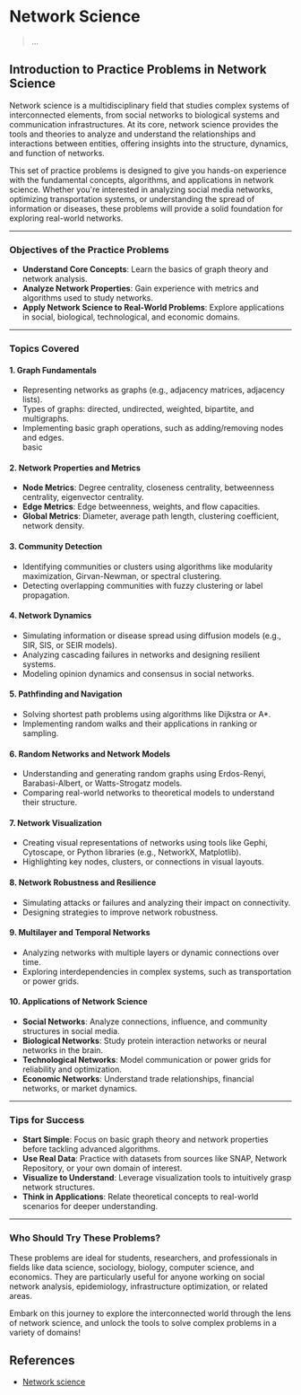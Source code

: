 # Network Science

> ...

## Introduction to Practice Problems in Network Science  

Network science is a multidisciplinary field that studies complex systems of interconnected elements, from social networks to biological systems and communication infrastructures. At its core, network science provides the tools and theories to analyze and understand the relationships and interactions between entities, offering insights into the structure, dynamics, and function of networks.  

This set of practice problems is designed to give you hands-on experience with the fundamental concepts, algorithms, and applications in network science. Whether you're interested in analyzing social media networks, optimizing transportation systems, or understanding the spread of information or diseases, these problems will provide a solid foundation for exploring real-world networks.  

---

### Objectives of the Practice Problems
- **Understand Core Concepts**: Learn the basics of graph theory and network analysis.  
- **Analyze Network Properties**: Gain experience with metrics and algorithms used to study networks.  
- **Apply Network Science to Real-World Problems**: Explore applications in social, biological, technological, and economic domains.  

---

### Topics Covered  

#### 1. **Graph Fundamentals**  
- Representing networks as graphs (e.g., adjacency matrices, adjacency lists).  
- Types of graphs: directed, undirected, weighted, bipartite, and multigraphs.  
- Implementing basic graph operations, such as adding/removing nodes and edges.  
basic
#### 2. **Network Properties and Metrics**  
- **Node Metrics**: Degree centrality, closeness centrality, betweenness centrality, eigenvector centrality.  
- **Edge Metrics**: Edge betweenness, weights, and flow capacities.  
- **Global Metrics**: Diameter, average path length, clustering coefficient, network density.  

#### 3. **Community Detection**  
- Identifying communities or clusters using algorithms like modularity maximization, Girvan-Newman, or spectral clustering.  
- Detecting overlapping communities with fuzzy clustering or label propagation.  

#### 4. **Network Dynamics**  
- Simulating information or disease spread using diffusion models (e.g., SIR, SIS, or SEIR models).  
- Analyzing cascading failures in networks and designing resilient systems.  
- Modeling opinion dynamics and consensus in social networks.  

#### 5. **Pathfinding and Navigation**  
- Solving shortest path problems using algorithms like Dijkstra or A*.  
- Implementing random walks and their applications in ranking or sampling.  

#### 6. **Random Networks and Network Models**  
- Understanding and generating random graphs using Erdos-Renyi, Barabasi-Albert, or Watts-Strogatz models.  
- Comparing real-world networks to theoretical models to understand their structure.  

#### 7. **Network Visualization**  
- Creating visual representations of networks using tools like Gephi, Cytoscape, or Python libraries (e.g., NetworkX, Matplotlib).  
- Highlighting key nodes, clusters, or connections in visual layouts.  

#### 8. **Network Robustness and Resilience**  
- Simulating attacks or failures and analyzing their impact on connectivity.  
- Designing strategies to improve network robustness.  

#### 9. **Multilayer and Temporal Networks**  
- Analyzing networks with multiple layers or dynamic connections over time.  
- Exploring interdependencies in complex systems, such as transportation or power grids.  

#### 10. **Applications of Network Science**  
- **Social Networks**: Analyze connections, influence, and community structures in social media.  
- **Biological Networks**: Study protein interaction networks or neural networks in the brain.  
- **Technological Networks**: Model communication or power grids for reliability and optimization.  
- **Economic Networks**: Understand trade relationships, financial networks, or market dynamics.  

---

### Tips for Success  
- **Start Simple**: Focus on basic graph theory and network properties before tackling advanced algorithms.  
- **Use Real Data**: Practice with datasets from sources like SNAP, Network Repository, or your own domain of interest.  
- **Visualize to Understand**: Leverage visualization tools to intuitively grasp network structures.  
- **Think in Applications**: Relate theoretical concepts to real-world scenarios for deeper understanding.  

---

### Who Should Try These Problems?  
These problems are ideal for students, researchers, and professionals in fields like data science, sociology, biology, computer science, and economics. They are particularly useful for anyone working on social network analysis, epidemiology, infrastructure optimization, or related areas.  

Embark on this journey to explore the interconnected world through the lens of network science, and unlock the tools to solve complex problems in a variety of domains!  


## References

- [Network science](https://en.wikipedia.org/wiki/Network_science)
